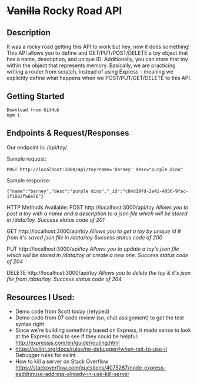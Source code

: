 # ~~Vanilla~~ Rocky Road API

## Description
It was a rocky road getting this API to work but hey, now it does something!
This API allows you to define and GET/PUT/POST/DELETE a toy object that has a name, description, and unique ID. Additionally, you can store that toy within the object that represents memory. Basically, we are practicing writing a router from scratch, instead of using Express - meaning we explicitly define what happens when we POST/PUT/GET/DELETE to this API.

## Getting Started
```
Download from GitHub
npm i
```

## Endpoints & Request/Responses
Our endpoint is: /api/toy/

Sample request:
```
POST http://localhost:3000/api/toy?name='barney' desc="purple dino"
```

Sample response:
```
{"name":"barney","desc":"purple dino","_id":"c84d19fd-2e41-4050-9fac-1f1882fa6e76"}
```

HTTP Methods Available:
POST http://localhost:3000/api/toy
_Allows you to post a toy with a name and a description to a json file which will be stored in /data/toy._
_Success status code of 201_

GET http://localhost:3000/api/toy
_Allows you to get a toy by unique id # from it's saved json file in /data/toy_
_Success status code of 200_

PUT http://localhost:3000/api/toy
_Allows you to update a toy's json file which will be stored in /data/toy or create a new one._
_Success status code of 204_

DELETE http://localhost:3000/api/toy
_Allows you to delete the toy & it's json file from /data/toy._
_Success status code of 204_


## Resources I Used:
+ Demo code from Scott today (retyped)
+ Demo code from 07 code review (so, chat assignment) to get the test syntax right
+ Since we're building something based on Express, it made sense to look at the Express docs to see if they could be helpful: http://expressjs.com/en/guide/routing.html
+ https://eslint.org/docs/rules/no-debugger#when-not-to-use-it Debugger rules for eslint
+ How to kill a server on Stack Overflow https://stackoverflow.com/questions/4075287/node-express-eaddrinuse-address-already-in-use-kill-server
